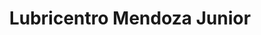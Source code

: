 ---
title: "Lubricentro Mendoza Junior"
url: /ayacucho/lubricentro-mendoza-junior/
shop: reparación de automóviles
---
